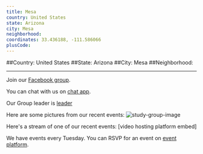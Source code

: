 ```yaml
---
title: Mesa
country: United States
state: Arizona
city: Mesa
neighborhood: 
coordinates: 33.436188, -111.586066
plusCode:
---
```


##Country: United States
##State: Arizona
##City: Mesa
##Neighborhood: 
*****
Join our [Facebook group](https://www.facebook.com/groups/free.code.camp.mesa).

You can chat with us on [chat app]().

Our Group leader is [leader]()

Here are some pictures from our recent events:
![study-group-image]()

Here's a stream of one of our recent events:
[video hosting platform embed]

We have events every Tuesday. You can RSVP for an event on [event platform]().
